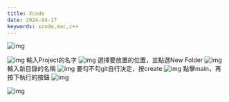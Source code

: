 ```yaml
---
title: Xcode
date: 2024-04-17
keywords: xcode,mac,c++
---
```

![img]({{site.imgurl}}/xcode_c++/xcode0.png)

![img]({{site.imgurl}}/xcode_c++/xcode1.png)
輸入Project的名字
![img]({{site.imgurl}}/xcode_c++/xcode2.png)
選擇要放置的位置，並點選New Folder
![img]({{site.imgurl}}/xcode_c++/xcode3.png)
輸入新目錄的名稱
![img]({{site.imgurl}}/xcode_c++/xcode4.png)
要勾不勾git自行決定，按create
![img]({{site.imgurl}}/xcode_c++/xcode5.png)
點擊main，再按下執行的按鈕
![img]({{site.imgurl}}/xcode_c++/xcode6.png)

![img]({{site.imgurl}}/xcode_c++/xcode7.png)